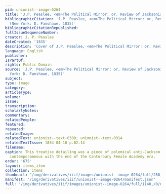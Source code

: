 ```yaml
---
pid: unionist--image-0264
title: 'J.P. Peaslee, <em>The Political Mirror: or, Review of Jacksonism</em>'
bibliographicCitation: 'J.P. Peaslee, <em>The Political Mirror: or, Review of Jacksonism</em>
  (New York: D. Fanshawe, 1835)'
bibliographicCitationRepublished: 
fullIssueSequenceNumber: 
creator: J. P. Peaslee
dateCreated: '1835'
description: 'Cover of J.P. Peaslee, <em>The Political Mirror: or, Review of Jacksonism</em>'
language: English
publisher: 
IsPartOf: 
rights: Public Domain
source: 'J.P. Peaslee, <em>The Political Mirror: or, Review of Jacksonism</em> (New
  York: D. Fanshawe, 1835)'
subject: 
type: image
category: 
articleType: 
volume: 
issue: 
transcription: 
scholarlyNotes: 
commentary: 
relatedPeople: 
featured: 
repeated: 
relatedImage: 
relatedText: unionist--text-0389; unionist--text-0314
relatedTextIssue: 1834-04-10 p.02.14
filename: 
caption: This treatise detailing was a piece of polemical anti-Jackson rhetoric, roughly
  contemporaneous with the end of the Canterbury Female Academy era.
order: '675'
layout: items_item
collection: items
thumbnail: "/img/derivatives/iiif/images/unionist--image-0264/full/250,/0/default.jpg"
manifest: "/img/derivatives/iiif/unionist--image-0264/manifest.json"
full: "/img/derivatives/iiif/images/unionist--image-0264/full/1140,/0/default.jpg"
---
```

